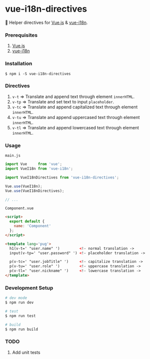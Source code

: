 # vue-i18n-directives

:flags:  Helper directives for [Vue.js](https://vuejs.org/) & [vue-i18n](https://github.com/kazupon/vue-i18n).


### Prerequisites
1. [Vue.js](https://github.com/vuejs/vue)
2. [vue-i18n](https://github.com/kazupon/vue-i18n)

### Installation
`$ npm i -S vue-i18n-directives`

### Directives
1. `v-t` => Translate and append text through element `innerHTML`.
2. `v-tp` => Translate and set text to input `placeholder`.
3. `v-tc` => Translate and append capitalized text through element `innerHTML`.
4. `v-tu` => Translate and append uppercased text through element `innerHTML`.
5. `v-tl` => Translate and append lowercased text through element `innerHTML`.

### Usage
`main.js`
```javascript
import Vue     from 'vue';
import VueI18n from 'vue-i18n';

import VueI18nDirectives from 'vue-i18n-directives';

Vue.use(VueI18n);
Vue.use(VueI18nDirectives);

// ...
```

`Component.vue`
```html
<script>
  export default {
    name: 'Component'
  };
</script>

<template lang='pug'>
  h1(v-t=' "user.name" ')         <!- normal translation ->
  input(v-tp=' "user.password" ') <!- placeholder translation ->

  p(v-tc=' "user.jobTitle" ')     <!- capitalize translation ->
  p(v-tu=' "user.role" ')         <!- uppercase translation ->
  p(v-tl=' "user.nickname" ')     <!- lowercase translation ->
</template>

```


### Development Setup

```bash
# dev mode
$ npm run dev

# test
$ npm run test

# build
$ npm run build
```

### TODO
1. Add unit tests
